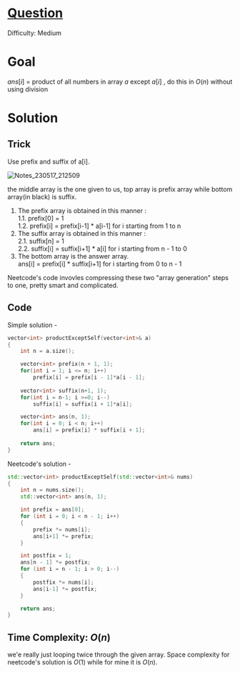 # [Question](https://leetcode.com/problems/product-of-array-except-self/)
Difficulty: Medium
# Goal
$ans[i]$ = product of all numbers in array $a$ except $a[i]$ , do this in $O(n)$ without using division
# Solution
## Trick
Use prefix and suffix of a[i].  

![Notes_230517_212509](https://github.com/AdityaPrasad275/Leetcode_DSA/assets/47395463/9b805263-c0a8-4a57-844d-b98bd5eba17d)  

the middle array is the one given to us, top array is prefix array while bottom array(in black) is suffix. 
1. The prefix array is obtained in this manner :  
    1.1. prefix[0] = 1  
    1.2. prefix[i] = prefix[i-1] * a[i-1] for i starting from 1 to n
2. The suffix array is obtained in this manner :  
    2.1. suffix[n] = 1  
    2.2. suffix[i] = suffix[i+1] * a[i] for i starting from n - 1 to 0
3. The bottom array is the answer array.  
    ans[i] = prefix[i] * suffix[i+1] for i starting from 0 to n - 1   

Neetcode's code invovles compressing these two "array generation" steps to one, pretty smart and complicated.

## Code
Simple solution -
```cpp
vector<int> productExceptSelf(vector<int>& a) 
{
    int n = a.size();

    vector<int> prefix(n + 1, 1);
    for(int i = 1; i <= n; i++)
        prefix[i] = prefix[i - 1]*a[i - 1];
    
    vector<int> suffix(n+1, 1);
    for(int i = n-1; i >=0; i--)
        suffix[i] = suffix[i + 1]*a[i];

    vector<int> ans(n, 1);
    for(int i = 0; i < n; i++)
        ans[i] = prefix[i] * suffix[i + 1];
    
    return ans;
}
```
Neetcode's solution -
```cpp
std::vector<int> productExceptSelf(std::vector<int>& nums) 
{
    int n = nums.size();
    std::vector<int> ans(n, 1);

    int prefix = ans[0];
    for (int i = 0; i < n - 1; i++) 
    {
        prefix *= nums[i];
        ans[i+1] *= prefix;
    }

    int postfix = 1;
    ans[n - 1] *= postfix;
    for (int i = n - 1; i > 0; i--) 
    {
        postfix *= nums[i];
        ans[i-1] *= postfix;
    }

    return ans;
}
```
## Time Complexity: $O(n)$
we'e really just looping twice through the given array. Space complexity for neetcode's solution is $O(1)$ while for mine it is $O(n)$.
